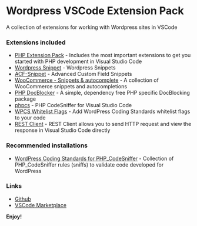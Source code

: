 # Wordpress VSCode Extension Pack
A collection of extensions for working with Wordpress sites in VSCode

### Extensions included
* [PHP Extension Pack](https://marketplace.visualstudio.com/items?itemName=felixfbecker.php-pack) - Includes the most important extensions to get you started with PHP development in Visual Studio Code
* [Wordpress Snippet](https://marketplace.visualstudio.com/items?itemName=tungvn.wordpress-snippet) - Wordpress Snippets
* [ACF-Snippet](https://marketplace.visualstudio.com/items?itemName=anthonydiametrix.ACF-Snippet) - Advanced Custom Field Snippets
* [WooCommerce - Snippets & autocomplete](https://marketplace.visualstudio.com/items?itemName=claudiosanches.woocommerce) - A collection of WooCommerce snippets and autocompletions
* [PHP DocBlocker](https://marketplace.visualstudio.com/items?itemName=neilbrayfield.php-docblocker) - A simple, dependency free PHP specific DocBlocking package
* [phpcs](https://marketplace.visualstudio.com/items?itemName=ikappas.phpcs) - PHP CodeSniffer for Visual Studio Code
* [WPCS Whitelist Flags](https://marketplace.visualstudio.com/items?itemName=claudiosanches.wpcs-whitelist-flags) - Add WordPress Coding Standards whitelist flags to your code
* [REST Client](https://marketplace.visualstudio.com/items?itemName=humao.rest-client) - REST Client allows you to send HTTP request and view the response in Visual Studio Code directly

### Recommended installations
* [WordPress Coding Standards for PHP_CodeSniffer](https://github.com/WordPress-Coding-Standards/WordPress-Coding-Standards#standalone) - Collection of PHP_CodeSniffer rules (sniffs) to validate code developed for WordPress

### Links
* [Github](https://github.com/jpagano/wordpress-vscode-extensionpack)
* [VSCode Marketplace](https://marketplace.visualstudio.com/items?itemName=jpagano.wordpress-vscode-extensionpack)

**Enjoy!**